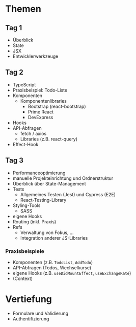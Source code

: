 # Themen

## Tag 1

- Überblick
- State
- JSX
- Entwicklerwerkzeuge

## Tag 2

- TypeScript
- Praxisbeispiel: Todo-Liste
- Komponenten
  - Komponentenlibraries
    - Bootstrap (react-bootstrap)
    - Prime React
    - DevExpress
- Hooks
- API-Abfragen
  - fetch / axios
  - Libraries (z.B. react-query)
- Effect-Hook

## Tag 3

- Performanceoptimierung
- manuelle Projekteinrichtung und Ordnerstruktur
- Überblick über State-Management
- Tests
  - Allgemeines Testen (Jest) und Cypress (E2E)
  - React-Testing-Library
- Styling-Tools
  - SASS
- eigene Hooks
- Routing (inkl. Praxis)
- Refs
  - Verwaltung von Fokus, ...
  - Integration anderer JS-Libraries

### Praxisbeispiele

- Komponenten (z.B. `TodoList`, `AddTodo`)
- API-Abfragen (Todos, Wechselkurse)
- eigene Hooks (z.B. `useDidMountEffect`, `useExchangeRate`)
- (Context)

# Vertiefung

- Formulare und Validierung
- Authentifizierung
